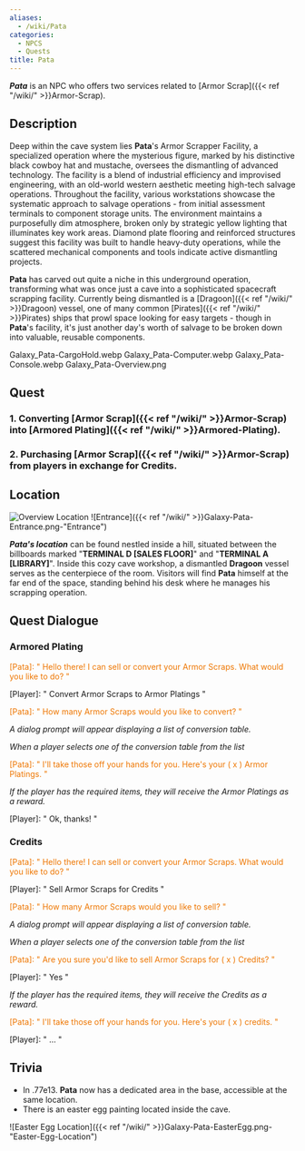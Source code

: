 ```yaml
---
aliases:
  - /wiki/Pata
categories:
  - NPCS
  - Quests
title: Pata
---
```


**_Pata_** is an NPC who offers two services related to [Armor Scrap]({{< ref "/wiki/" >}}Armor-Scrap).

## Description

Deep within the cave system lies **Pata**'s Armor Scrapper Facility, a specialized operation where the mysterious figure, marked by his distinctive black cowboy hat and mustache, oversees the dismantling of advanced technology. The facility is a blend of industrial efficiency and improvised engineering, with an old-world western aesthetic meeting high-tech salvage operations. Throughout the facility, various workstations showcase the systematic approach to salvage operations - from initial assessment terminals to component storage units. The environment maintains a purposefully dim atmosphere, broken only by strategic yellow lighting that illuminates key work areas. Diamond plate flooring and reinforced structures suggest this facility was built to handle heavy-duty operations, while the scattered mechanical components and tools indicate active dismantling projects.

**Pata** has carved out quite a niche in this underground operation, transforming what was once just a cave into a sophisticated spacecraft scrapping facility. Currently being dismantled is a [Dragoon]({{< ref "/wiki/" >}}Dragoon) vessel, one of many common [Pirates]({{< ref "/wiki/" >}}Pirates) ships that prowl space looking for easy targets - though in **Pata**'s facility, it's just another day's worth of salvage to be broken down into valuable, reusable components.

Galaxy_Pata-CargoHold.webp Galaxy_Pata-Computer.webp Galaxy_Pata-Console.webp Galaxy_Pata-Overview.png

## Quest

### 1. Converting [Armor Scrap]({{< ref "/wiki/" >}}Armor-Scrap) into [Armored Plating]({{< ref "/wiki/" >}}Armored-Plating).

### 2. Purchasing [Armor Scrap]({{< ref "/wiki/" >}}Armor-Scrap) from players in exchange for Credits.

## Location

![Overview
Location](Galaxy_Pata-OverviewLocation.png "Overview Location") ![Entrance]({{< ref "/wiki/" >}}Galaxy-Pata-Entrance.png-"Entrance")

**_Pata's location_** can be found nestled inside a hill, situated between the billboards marked "**TERMINAL D [SALES FLOOR]**" and "**TERMINAL A [LIBRARY]**". Inside this cozy cave workshop, a dismantled **Dragoon** vessel serves as the centerpiece of the room. Visitors will find **Pata** himself at the far end of the space, standing behind his desk where he manages his scrapping operation.

## Quest Dialogue

### Armored Plating

<span style="color:#ee7600">[Pata]: " Hello there! I can sell or convert your Armor Scraps. What would you like to do? "</span>

[Player]: " Convert Armor Scraps to Armor Platings "

<span style="color:#ee7600">[Pata]: " How many Armor Scraps would you like to convert? "</span>

_A dialog prompt will appear displaying a list of conversion table._

_When a player selects one of the conversion table from the list_

<span style="color:#ee7600">[Pata]: " I'll take those off your hands for you. Here's your ( x ) Armor Platings. "</span>

_If the player has the required items, they will receive the Armor Platings as a reward._

[Player]: " Ok, thanks! "

### Credits

<span style="color:#ee7600">[Pata]: " Hello there! I can sell or convert your Armor Scraps. What would you like to do? "</span>

[Player]: " Sell Armor Scraps for Credits "

<span style="color:#ee7600">[Pata]: " How many Armor Scraps would you like to sell? "</span>

_A dialog prompt will appear displaying a list of conversion table._

_When a player selects one of the conversion table from the list_

<span style="color:#ee7600">[Pata]: " Are you sure you'd like to sell Armor Scraps for ( x ) Credits? "</span>

[Player]: " Yes "

_If the player has the required items, they will receive the Credits as a reward._

<span style="color:#ee7600">[Pata]: " I'll take those off your hands for you. Here's your ( x ) credits. "</span>

[Player]: " ... "

## Trivia

- In .77e13. **Pata** now has a dedicated area in the base, accessible at the same location.
- There is an easter egg painting located inside the cave.

![Easter Egg Location]({{< ref "/wiki/" >}}Galaxy-Pata-EasterEgg.png-"Easter-Egg-Location")
